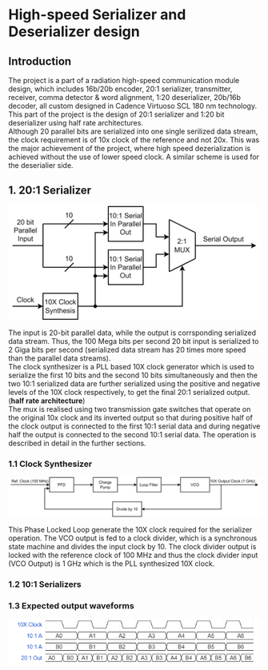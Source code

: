 # High-speed Serializer and Deserializer design

## Introduction
The project is a part of a radiation high-speed communication module design, which includes 16b/20b encoder, 20:1 serializer, transmitter, receiver, comma detector & word alignment, 1:20 deserializer, 20b/16b decoder, all custom designed in Cadence Virtuoso SCL 180 nm technology.<br/>
This part of the project is the design of 20:1 serializer and 1:20 bit deserializer using half rate architectures.<br/>
Although 20 parallel bits are serialized into one single serilized data stream, the clock requirement is of 10x clock of the reference and not 20x. This was the major achievement of the project, where high speed dezerialization is achieved without the use of lower speed clock. A similar scheme is used for the deserialier side.

## 1. 20:1 Serializer

![SER Block Diagram](https://github.com/mukutdnath/Projects/blob/main/SERDES/diagrams/ser.jpg?raw=true)

The input is 20-bit parallel data, while the output is corrsponding serialized data stream. Thus, the 100 Mega bits per second 20 bit input is serialized to 2 Giga bits per second (serialized data stream has 20 times more speed than the parallel data streams). <br/>
The clock synthesizer is a PLL based 10X clock generator which is used to serialize the first 10 bits and the second 10 bits simultaneously and then the two 10:1 serialized data are further serialized using the positive and negative levels of the 10X clock respectively, to get the final 20:1 serialized output. (**half rate architecture**)<br/>
The mux is realised using two transmission gate switches that operate on the original 10x clock and its inverted output so that during positive half of the clock output is connected to the first 10:1 serial data and during negative half the output is connected to the second 10:1 serial data. The operation is described in detail in the further sections.

### 1.1 Clock Synthesizer

![Clock Synthesizer Block Diagram](https://github.com/mukutdnath/Projects/blob/main/SERDES/diagrams/clock_synth.jpg)

This Phase Locked Loop generate the 10X clock required for the serializer operation. The VCO output is fed to a clock divider, which is a synchronous state machine and divides the input clock by 10. The clock divider output is locked with the reference clock of 100 MHz and thus the clock divider input (VCO Output) is 1 GHz which is the PLL synthesized 10X clock.

### 1.2 10:1 Serializers

### 1.3 Expected output waveforms
![Expected Timing Diagram](https://github.com/mukutdnath/Projects/blob/main/SERDES/diagrams/ser_timing.png)
